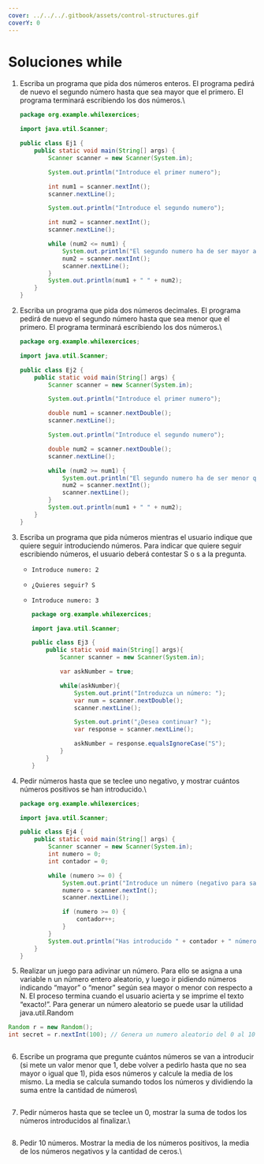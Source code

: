```yaml
---
cover: ../../../.gitbook/assets/control-structures.gif
coverY: 0
---
```


# Soluciones while

1.  Escriba un programa que pida dos números enteros. El programa pedirá de nuevo el segundo número hasta que sea mayor que el primero. El programa terminará escribiendo los dos números.\


    ```java
    package org.example.whilexercices;

    import java.util.Scanner;

    public class Ej1 {
        public static void main(String[] args) {
            Scanner scanner = new Scanner(System.in);

            System.out.println("Introduce el primer numero");

            int num1 = scanner.nextInt();
            scanner.nextLine();

            System.out.println("Introduce el segundo numero");

            int num2 = scanner.nextInt();
            scanner.nextLine();

            while (num2 <= num1) {
                System.out.println("El segundo numero ha de ser mayor al primero");
                num2 = scanner.nextInt();
                scanner.nextLine();
            }
            System.out.println(num1 + " " + num2);
        }
    }

    ```
2.  Escriba un programa que pida dos números decimales. El programa pedirá de nuevo el segundo número hasta que sea menor que el primero. El programa terminará escribiendo los dos números.\


    ```java
    package org.example.whilexercices;

    import java.util.Scanner;

    public class Ej2 {
        public static void main(String[] args) {
            Scanner scanner = new Scanner(System.in);

            System.out.println("Introduce el primer numero");

            double num1 = scanner.nextDouble();
            scanner.nextLine();

            System.out.println("Introduce el segundo numero");

            double num2 = scanner.nextDouble();
            scanner.nextLine();

            while (num2 >= num1) {
                System.out.println("El segundo numero ha de ser menor que el primero");
                num2 = scanner.nextInt();
                scanner.nextLine();
            }
            System.out.println(num1 + " " + num2);
        }
    }

    ```
3. Escriba un programa que pida números mientras el usuario indique que quiere seguir introduciendo números. Para indicar que quiere seguir escribiendo números, el usuario deberá contestar S o s a la pregunta.
   * `Introduce numero: 2`
   * `¿Quieres seguir? S`
   *   `Introduce numero: 3`

       ```java
       package org.example.whilexercices;

       import java.util.Scanner;

       public class Ej3 {
           public static void main(String[] args){
               Scanner scanner = new Scanner(System.in);

               var askNumber = true;

               while(askNumber){
                   System.out.print("Introduzca un número: ");
                   var num = scanner.nextDouble();
                   scanner.nextLine();

                   System.out.print("¿Desea continuar? ");
                   var response = scanner.nextLine();

                   askNumber = response.equalsIgnoreCase("S");
               }
           }
       } 
       ```
4.  Pedir números hasta que se teclee uno negativo, y mostrar cuántos números positivos se han introducido.\


    ```java
    package org.example.whilexercices;

    import java.util.Scanner;

    public class Ej4 {
        public static void main(String[] args) {
            Scanner scanner = new Scanner(System.in);
            int numero = 0;
            int contador = 0;

            while (numero >= 0) {
                System.out.print("Introduce un número (negativo para salir): ");
                numero = scanner.nextInt();
                scanner.nextLine();

                if (numero >= 0) {
                    contador++;
                }
            }
            System.out.println("Has introducido " + contador + " números no negativos.");
        }
    }
    ```
5. Realizar un juego para adivinar un número. Para ello se asigna a una variable n un número entero aleatorio, y luego ir pidiendo números indicando “mayor” o “menor” según sea mayor o menor con respecto a N. El proceso termina cuando el usuario acierta y se imprime el texto “exacto!”. Para generar un número aleatorio se puede usar la utilidad java.util.Random

```java
Random r = new Random(); 
int secret = r.nextInt(100); // Genera un numero aleatorio del 0 al 10 
```

```java
```

6.  Escribe un programa que pregunte cuántos números se van a introducir (si mete un valor menor que 1, debe volver a pedirlo hasta que no sea mayor o igual que 1), pida esos números y calcule la media de los mismo. La media se calcula sumando todos los números y dividiendo la suma entre la cantidad de números\


    ```java
    ```
7.  Pedir números hasta que se teclee un 0, mostrar la suma de todos los números introducidos al finalizar.\


    ```java
    ```
8.  Pedir 10 números. Mostrar la media de los números positivos, la media de los números negativos y la cantidad de ceros.\


    ```java
    ```
